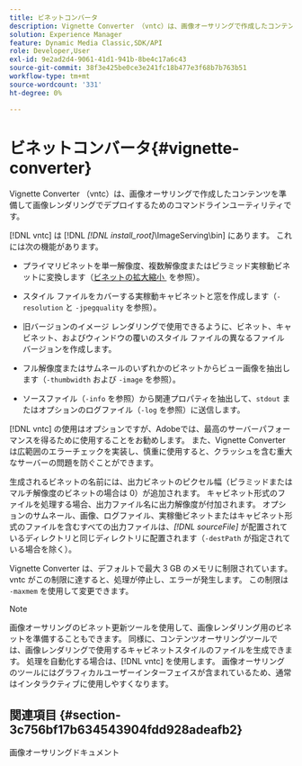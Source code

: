 ```yaml
---
title: ビネットコンバータ
description: Vignette Converter （vntc）は、画像オーサリングで作成したコンテンツを準備して画像レンダリングでデプロイするためのコマンドラインユーティリティです。
solution: Experience Manager
feature: Dynamic Media Classic,SDK/API
role: Developer,User
exl-id: 9e2ad2d4-9061-41d1-941b-8be4c17a6c43
source-git-commit: 38f3e425be0ce3e241fc18b477e3f68b7b763b51
workflow-type: tm+mt
source-wordcount: '331'
ht-degree: 0%

---
```


# ビネットコンバータ{#vignette-converter}

Vignette Converter （vntc）は、画像オーサリングで作成したコンテンツを準備して画像レンダリングでデプロイするためのコマンドラインユーティリティです。

[!DNL vntc] は [!DNL *[!DNL install_root]*\ImageServing\bin] にあります。 これには次の機能があります。

* プライマリビネットを単一解像度、複数解像度またはピラミッド実稼動ビネットに変換します（[&#x200B; ビネットの拡大縮小 &#x200B;](../../../../ir-api/vntc/utilities/c-ir-vignette-converter-vntc/c-ir-vignette-scaling.md#concept-e373a29c2f954df98d704c7723804585) を参照）。
* スタイル ファイルをカバーする実稼動キャビネットと窓を作成します（`-resolution` と `-jpegquality` を参照）。

* 旧バージョンのイメージ レンダリングで使用できるように、ビネット、キャビネット、およびウィンドウの覆いのスタイル ファイルの異なるファイル バージョンを作成します。
* フル解像度またはサムネールのいずれかのビネットからビュー画像を抽出します（`-thumbwidth` および `-image` を参照）。
* ソースファイル（`-info` を参照）から関連プロパティを抽出して、`stdout` またはオプションのログファイル（`-log` を参照）に送信します。

[!DNL vntc] の使用はオプションですが、Adobeでは、最高のサーバーパフォーマンスを得るために使用することをお勧めします。 また、Vignette Converter は広範囲のエラーチェックを実装し、慎重に使用すると、クラッシュを含む重大なサーバーの問題を防ぐことができます。

生成されるビネットの名前には、出力ビネットのピクセル幅（ピラミッドまたはマルチ解像度のビネットの場合は 0）が追加されます。 キャビネット形式のファイルを処理する場合、出力ファイル名に出力解像度が付加されます。 オプションのサムネール、画像、ログファイル、実稼働ビネットまたはキャビネット形式のファイルを含むすべての出力ファイルは、*[!DNL sourceFile]* が配置されているディレクトリと同じディレクトリに配置されます（`-destPath` が指定されている場合を除く）。

Vignette Converter は、デフォルトで最大 3 GB のメモリに制限されています。 vntc がこの制限に達すると、処理が停止し、エラーが発生します。 この制限は `-maxmem` を使用して変更できます。

>[!NOTE]
>
>画像オーサリングのビネット更新ツールを使用して、画像レンダリング用のビネットを準備することもできます。 同様に、コンテンツオーサリングツールでは、画像レンダリングで使用するキャビネットスタイルのファイルを生成できます。 処理を自動化する場合は、[!DNL vntc] を使用します。 画像オーサリングのツールにはグラフィカルユーザーインターフェイスが含まれているため、通常はインタラクティブに使用しやすくなります。

## 関連項目 {#section-3c756bf17b634543904fdd928adeafb2}

画像オーサリングドキュメント
